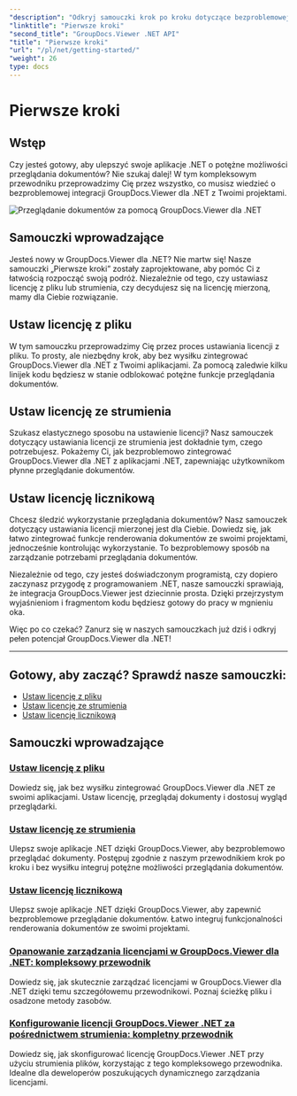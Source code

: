 ```yaml
---
"description": "Odkryj samouczki krok po kroku dotyczące bezproblemowej integracji GroupDocs.Viewer dla .NET z aplikacjami. Naucz się ustawiać licencje i dostosowywać wygląd przeglądarki."
"linktitle": "Pierwsze kroki"
"second_title": "GroupDocs.Viewer .NET API"
"title": "Pierwsze kroki"
"url": "/pl/net/getting-started/"
"weight": 26
type: docs
---
```

# Pierwsze kroki


## Wstęp

Czy jesteś gotowy, aby ulepszyć swoje aplikacje .NET o potężne możliwości przeglądania dokumentów? Nie szukaj dalej! W tym kompleksowym przewodniku przeprowadzimy Cię przez wszystko, co musisz wiedzieć o bezproblemowej integracji GroupDocs.Viewer dla .NET z Twoimi projektami.

![Przeglądanie dokumentów za pomocą GroupDocs.Viewer dla .NET](/viewer/getting-started/image.png)

## Samouczki wprowadzające

Jesteś nowy w GroupDocs.Viewer dla .NET? Nie martw się! Nasze samouczki „Pierwsze kroki” zostały zaprojektowane, aby pomóc Ci z łatwością rozpocząć swoją podróż. Niezależnie od tego, czy ustawiasz licencję z pliku lub strumienia, czy decydujesz się na licencję mierzoną, mamy dla Ciebie rozwiązanie.

## Ustaw licencję z pliku

W tym samouczku przeprowadzimy Cię przez proces ustawiania licencji z pliku. To prosty, ale niezbędny krok, aby bez wysiłku zintegrować GroupDocs.Viewer dla .NET z Twoimi aplikacjami. Za pomocą zaledwie kilku linijek kodu będziesz w stanie odblokować potężne funkcje przeglądania dokumentów.

## Ustaw licencję ze strumienia

Szukasz elastycznego sposobu na ustawienie licencji? Nasz samouczek dotyczący ustawiania licencji ze strumienia jest dokładnie tym, czego potrzebujesz. Pokażemy Ci, jak bezproblemowo zintegrować GroupDocs.Viewer dla .NET z aplikacjami .NET, zapewniając użytkownikom płynne przeglądanie dokumentów.

## Ustaw licencję licznikową

Chcesz śledzić wykorzystanie przeglądania dokumentów? Nasz samouczek dotyczący ustawiania licencji mierzonej jest dla Ciebie. Dowiedz się, jak łatwo zintegrować funkcje renderowania dokumentów ze swoimi projektami, jednocześnie kontrolując wykorzystanie. To bezproblemowy sposób na zarządzanie potrzebami przeglądania dokumentów.

Niezależnie od tego, czy jesteś doświadczonym programistą, czy dopiero zaczynasz przygodę z programowaniem .NET, nasze samouczki sprawiają, że integracja GroupDocs.Viewer jest dziecinnie prosta. Dzięki przejrzystym wyjaśnieniom i fragmentom kodu będziesz gotowy do pracy w mgnieniu oka.

Więc po co czekać? Zanurz się w naszych samouczkach już dziś i odkryj pełen potencjał GroupDocs.Viewer dla .NET!

---

## Gotowy, aby zacząć? Sprawdź nasze samouczki:

- [Ustaw licencję z pliku](./set-license-from-file/)
- [Ustaw licencję ze strumienia](./set-license-from-stream/)
- [Ustaw licencję licznikową](./set-metered-license/)

## Samouczki wprowadzające
### [Ustaw licencję z pliku](./set-license-from-file/)
Dowiedz się, jak bez wysiłku zintegrować GroupDocs.Viewer dla .NET ze swoimi aplikacjami. Ustaw licencję, przeglądaj dokumenty i dostosuj wygląd przeglądarki.
### [Ustaw licencję ze strumienia](./set-license-from-stream/)
Ulepsz swoje aplikacje .NET dzięki GroupDocs.Viewer, aby bezproblemowo przeglądać dokumenty. Postępuj zgodnie z naszym przewodnikiem krok po kroku i bez wysiłku integruj potężne możliwości przeglądania dokumentów.
### [Ustaw licencję licznikową](./set-metered-license/)
Ulepsz swoje aplikacje .NET dzięki GroupDocs.Viewer, aby zapewnić bezproblemowe przeglądanie dokumentów. Łatwo integruj funkcjonalności renderowania dokumentów ze swoimi projektami.
### [Opanowanie zarządzania licencjami w GroupDocs.Viewer dla .NET: kompleksowy przewodnik](./groupdocs-viewer-license-management-net/)
Dowiedz się, jak skutecznie zarządzać licencjami w GroupDocs.Viewer dla .NET dzięki temu szczegółowemu przewodnikowi. Poznaj ścieżkę pliku i osadzone metody zasobów.
### [Konfigurowanie licencji GroupDocs.Viewer .NET za pośrednictwem strumienia: kompletny przewodnik](./groupdocs-viewer-net-license-stream-setup-guide/)
Dowiedz się, jak skonfigurować licencję GroupDocs.Viewer .NET przy użyciu strumienia plików, korzystając z tego kompleksowego przewodnika. Idealne dla deweloperów poszukujących dynamicznego zarządzania licencjami.